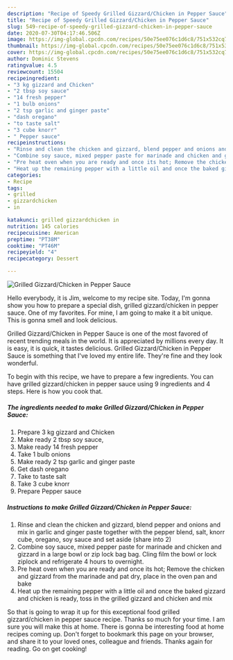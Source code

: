 ```yaml
---
description: "Recipe of Speedy Grilled Gizzard/Chicken in Pepper Sauce"
title: "Recipe of Speedy Grilled Gizzard/Chicken in Pepper Sauce"
slug: 549-recipe-of-speedy-grilled-gizzard-chicken-in-pepper-sauce
date: 2020-07-30T04:17:46.506Z
image: https://img-global.cpcdn.com/recipes/50e75ee076c1d6c8/751x532cq70/grilled-gizzardchicken-in-pepper-sauce-recipe-main-photo.jpg
thumbnail: https://img-global.cpcdn.com/recipes/50e75ee076c1d6c8/751x532cq70/grilled-gizzardchicken-in-pepper-sauce-recipe-main-photo.jpg
cover: https://img-global.cpcdn.com/recipes/50e75ee076c1d6c8/751x532cq70/grilled-gizzardchicken-in-pepper-sauce-recipe-main-photo.jpg
author: Dominic Stevens
ratingvalue: 4.5
reviewcount: 15504
recipeingredient:
- "3 kg gizzard and Chicken"
- "2 tbsp soy sauce"
- "14 fresh pepper"
- "1 bulb onions"
- "2 tsp garlic and ginger paste"
- "dash oregano"
- "to taste salt"
- "3 cube knorr"
- " Pepper sauce"
recipeinstructions:
- "Rinse and clean the chicken and gizzard, blend pepper and onions and mix in garlic and ginger paste together with the pepper blend, salt, knorr cube, oregano, soy sauce and set aside (share into 2)"
- "Combine soy sauce, mixed pepper paste for marinade and chicken and gizzard in a large bowl or zip lock bag bag. Cling film the bowl or lock ziplock and refrigerate 4 hours to overnight."
- "Pre heat oven when you are ready and once its hot; Remove the chicken and gizzard from the marinade and pat dry, place in the oven pan and bake"
- "Heat up the remaining pepper with a little oil and once the baked gizzard and chicken is ready, toss in the grilled gizzard and chicken and mix"
categories:
- Recipe
tags:
- grilled
- gizzardchicken
- in

katakunci: grilled gizzardchicken in 
nutrition: 145 calories
recipecuisine: American
preptime: "PT38M"
cooktime: "PT46M"
recipeyield: "4"
recipecategory: Dessert

---
```



![Grilled Gizzard/Chicken in Pepper Sauce](https://img-global.cpcdn.com/recipes/50e75ee076c1d6c8/751x532cq70/grilled-gizzardchicken-in-pepper-sauce-recipe-main-photo.jpg)

Hello everybody, it is Jim, welcome to my recipe site. Today, I'm gonna show you how to prepare a special dish, grilled gizzard/chicken in pepper sauce. One of my favorites. For mine, I am going to make it a bit unique. This is gonna smell and look delicious.



Grilled Gizzard/Chicken in Pepper Sauce is one of the most favored of recent trending meals in the world. It is appreciated by millions every day. It is easy, it is quick, it tastes delicious. Grilled Gizzard/Chicken in Pepper Sauce is something that I've loved my entire life. They're fine and they look wonderful.


To begin with this recipe, we have to prepare a few ingredients. You can have grilled gizzard/chicken in pepper sauce using 9 ingredients and 4 steps. Here is how you cook that.

<!--inarticleads1-->

##### The ingredients needed to make Grilled Gizzard/Chicken in Pepper Sauce:

1. Prepare 3 kg gizzard and Chicken
1. Make ready 2 tbsp soy sauce,
1. Make ready 14 fresh pepper
1. Take 1 bulb onions
1. Make ready 2 tsp garlic and ginger paste
1. Get dash oregano
1. Take to taste salt
1. Take 3 cube knorr
1. Prepare  Pepper sauce




<!--inarticleads2-->

##### Instructions to make Grilled Gizzard/Chicken in Pepper Sauce:

1. Rinse and clean the chicken and gizzard, blend pepper and onions and mix in garlic and ginger paste together with the pepper blend, salt, knorr cube, oregano, soy sauce and set aside (share into 2)
1. Combine soy sauce, mixed pepper paste for marinade and chicken and gizzard in a large bowl or zip lock bag bag. Cling film the bowl or lock ziplock and refrigerate 4 hours to overnight.
1. Pre heat oven when you are ready and once its hot; Remove the chicken and gizzard from the marinade and pat dry, place in the oven pan and bake
1. Heat up the remaining pepper with a little oil and once the baked gizzard and chicken is ready, toss in the grilled gizzard and chicken and mix




So that is going to wrap it up for this exceptional food grilled gizzard/chicken in pepper sauce recipe. Thanks so much for your time. I am sure you will make this at home. There is gonna be interesting food at home recipes coming up. Don't forget to bookmark this page on your browser, and share it to your loved ones, colleague and friends. Thanks again for reading. Go on get cooking!
